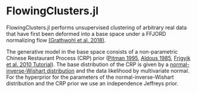 # FlowingClusters.jl

FlowingClusters.jl performs unsupervised clustering of arbitrary real data that have first been deformed into a base space under a FFJORD normalizing flow [(Grathwohl et al. 2018)](https://arxiv.org/abs/1810.01367).

The generative model in the base space consists of a non-parametric Chinese Restaurant Process (CRP) prior ([Pitman 1995](https://doi.org/10.1007%2FBF01213386), [Aldous 1985](https://doi.org/10.1007%2FBFb0099421), [Frigyik et al. 2010 Tutorial](https://web.archive.org/web/20190327085650/https://pdfs.semanticscholar.org/775e/5727f5df0cb9bf834af2ea2548a696c27a38.pdf)). The base distribution of the CRP is given by a [normal-inverse-Wishart distribution](https://en.wikipedia.org/wiki/Normal-inverse-Wishart_distribution) and the data likelihood by multivariate normal. For the hyperprior for the parameters of the normal-inverse-Wishart distribution and the CRP prior we use an independence Jeffreys prior.